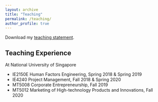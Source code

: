 ```yaml
---
layout: archive
title: "Teaching"
permalink: /teaching/
author_profile: true
---
```


Download my [teaching statement](/file/teaching.pdf).

## Teaching Experience 
At National University of Singapore
* IE2150E Human Factors Engineering, Spring 2018 & Spring 2019
* IE4240 Project Management, Fall 2018 & Spring 2020
* MT5008 Corporate Entrepreneurship, Fall 2019
* MT5012 Marketing of High-technology Products and Innovations, Fall 2020


<div 
## Have Fun  
style='display: none' I am passionate about leveraging AI tools to enhance the learning experience, and I actively incorporate these innovations into my teaching methods. One such example is the GPT tool I developed, which you can explore [here]%(https://chatgpt.com/g/g-28pRRZME3-your-analytics-buddy). It offers _theoretical knowledge_, _coding guidance_, and even _research ideas_(may not work) in data analytics and optimization, with a special focus on robust analytics. I regularly update it with my latest research and insights to ensure it remains a valuable and current resource, providing students with a dynamic and interactive learning environment. >
